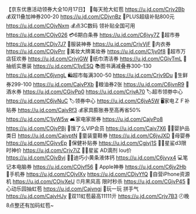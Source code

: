 【京东优惠活动领券大全10月17日】
🧧每天抢大虹苞
https://u.jd.com/Crjv2Bb
💰双11叠加神券200-20
https://u.jd.com/CDjvnBz
👑PLUS超级补贴800元
 https://u.jd.com/COjvNxm 
💰点3C数码 领补贴全国可用
https://u.jd.com/COjv026
💳6期白条券
https://u.jd.com/C6jvy7Z
🛒超市券
https://u.jd.com/CDjv7J7
🧥服装神券
https://u.jd.com/CrjvVjF
👙内衣券
https://u.jd.com/COjvPrr
💄美妆大牌美妆券
https://u.jd.com/C1jv0f8
🛒超市万店狂欢券
https://u.jd.com/CrjvjGW
🧻纸巾清洁券
https://u.jd.com/CGjvTmL
🧻抽纸实惠装
https://u.jd.com/C1jvESQ
📚图书满减叠券300-130
https://u.jd.com/C6jvngL
🛍超市每满300-50
https://u.jd.com/Crjv9Du
🥩生鲜券299-100
https://u.jd.com/CajvPXb
🍚粮油券2张
https://u.jd.com/C6jvnR9 
🍺酒水券
https://u.jd.com/CGjvPp0
https://u.jd.com/CrjvA70
🏷超市领劵中心
https://u.jd.com/C6jvNuC
🏷领券中心
https://u.jd.com/C6jvA5W
🖥家电ＺＦ补贴券
https://u.jd.com/CajvRf3
💰家具膨胀券至高再省50%
https://u.jd.com/C1jvW5w
🛋家电家居券
https://u.jd.com/CajvPo8
https://u.jd.com/COjvPBj
🛵饿了么VIP会员
https://u.jd.com/Cajv7X6
👶🏻婴护品类日
https://u.jd.com/CajvptN
👟童装童鞋券
https://u.jd.com/C6jvJXD
🍼母婴券
https://u.jd.com/CGjvvEp
🍼保健补贴券
https://u.jd.com/Cgjvj1S
👶🏻星鲨d3限时神价
https://u.jd.com/Crjv7iZ
👶🏻星鲨 AD滴剂 lou价
https://u.jd.com/COjvBvj
👶🏻迪巧小黄条液体钙
https://u.jd.com/C6jvyx4
💻笔记本电脑券
https://u.jd.com/COjvf56
 Apple神券
https://u.jd.com/C6jv2Hb
📱手机券
https://u.jd.com/COjvlXy
https://u.jd.com/CDjvYfQ 
📱自营iPhone资源机
https://u.jd.com/COjvXeU
⏰月黑风高 限时秒杀
https://u.jd.com/CGjvP45
🧧心动乐园抽虹苞
https://u.jd.com/Cajvngj
🎰玩一玩 拼手气
https://u.jd.com/CajvHJy
🧧双11虹苞最高11111亓
https://u.jd.com/Crjv7B3
🕗晚8点整还有加码虹苞~